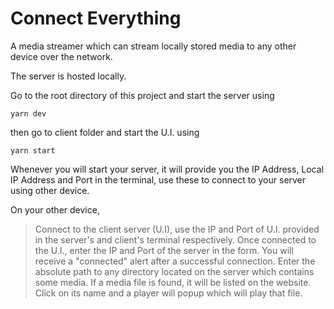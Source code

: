 # **Connect Everything**

A media streamer which can stream locally stored media to any other device over the network.

The server is hosted locally.

Go to the root directory of this project and start the server using

`yarn dev`

then go to client folder and start the U.I. using

`yarn start`

Whenever you will start your server, it will provide you the IP Address, Local IP Address and Port in the terminal, use these to connect to your server using other device.

On your other device,

> Connect to the client server (U.I), use the IP and Port of U.I. provided in the server's and client's terminal respectively.
> Once connected to the U.I., enter the IP and Port of the server in the form.
> You will receive a "connected" alert after a successful connection.
> Enter the absolute path to any directory located on the server which contains some media.
> If a media file is found, it will be listed on the website.
> Click on its name and a player will popup which will play that file.
